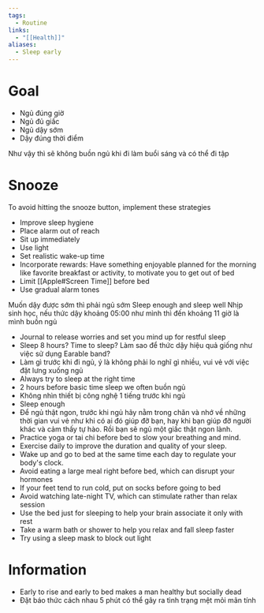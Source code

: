 ```yaml
---
tags:
  - Routine
links:
  - "[[Health]]"
aliases:
  - Sleep early
---
```

# Goal

- Ngủ đúng giờ
- Ngủ đủ giấc
- Ngủ dậy sớm
- Dậy đúng thời điểm                                              

Như vậy thì sẽ không buồn ngủ khi đi làm buổi sáng và có thể đi tập

# Snooze

To avoid hitting the snooze button, implement these strategies

- Improve sleep hygiene
- Place alarm out of reach
- Sit up immediately
- Use light
- Set realistic wake-up time
- Incorporate rewards: Have something enjoyable planned for the morning like favorite breakfast or activity, to motivate you to get out of bed
- Limit [[Apple#Screen Time]] before bed
- Use gradual alarm tones
 
Muốn dậy được sớm thì phải ngủ sớm
Sleep enough and sleep well
Nhịp sinh học, nếu thức dậy khoảng 05:00 như mình thì đến khoảng 11 giờ là mình buồn ngủ

- Journal to release worries and set you mind up for restful sleep
- Sleep 8 hours? Time to sleep? Làm sao để thức dậy hiệu quả giống như việc sử dụng Earable band?
- Làm gì trước khi đi ngủ, ý là không phải lo nghĩ gì nhiều, vui vẻ với việc đặt lưng xuống ngủ
- Always try to sleep at the right time
- 2 hours before basic time sleep we often buồn ngủ
- Không nhìn thiết bị công nghệ 1 tiếng trước khi ngủ
- Sleep enough
- Để ngủ thật ngon, trước khi ngủ hãy nằm trong chăn và nhớ về những thời gian vui vẻ như khi có ai đó giúp đỡ bạn, hay khi bạn giúp đỡ người khác và cảm thấy tự hào. Rồi bạn sẽ ngủ một giấc thật ngon lành.
- Practice yoga or tai chi before bed to slow your breathing and mind.
- Exercise daily to improve the duration and quality of your sleep.
- Wake up and go to bed at the same time each day to regulate your body's clock.
- Avoid eating a large meal right before bed, which can disrupt your hormones
- If your feet tend to run cold, put on socks before going to bed
- Avoid watching late-night TV, which can stimulate rather than relax session
- Use the bed just for sleeping to help your brain associate it only with rest
- Take a warm bath or shower to help you relax and fall sleep faster
- Try using a sleep mask to block out light

# Information

- Early to rise and early to bed makes a man healthy but socially dead
- Đặt báo thức cách nhau 5 phút có thể gây ra tình trạng mệt mỏi mãn tính